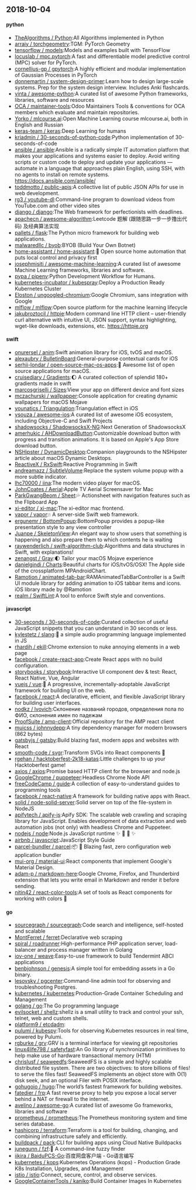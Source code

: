 ## 2018-10-04

#### python
* [TheAlgorithms / Python](https://github.com/TheAlgorithms/Python):All Algorithms implemented in Python
* [arraiy / torchgeometry](https://github.com/arraiy/torchgeometry):TGM: PyTorch Geometry
* [tensorflow / models](https://github.com/tensorflow/models):Models and examples built with TensorFlow
* [locuslab / mpc.pytorch](https://github.com/locuslab/mpc.pytorch):A fast and differentiable model predictive control (MPC) solver for PyTorch.
* [cornellius-gp / gpytorch](https://github.com/cornellius-gp/gpytorch):A highly efficient and modular implementation of Gaussian Processes in PyTorch
* [donnemartin / system-design-primer](https://github.com/donnemartin/system-design-primer):Learn how to design large-scale systems. Prep for the system design interview. Includes Anki flashcards.
* [vinta / awesome-python](https://github.com/vinta/awesome-python):A curated list of awesome Python frameworks, libraries, software and resources
* [OCA / maintainer-tools](https://github.com/OCA/maintainer-tools):Odoo Maintainers Tools & conventions for OCA members which evaluate and maintain repositories.
* [Yorko / mlcourse.ai](https://github.com/Yorko/mlcourse.ai):Open Machine Learning course mlcourse.ai, both in English and Russian
* [keras-team / keras](https://github.com/keras-team/keras):Deep Learning for humans
* [kriadmin / 30-seconds-of-python-code](https://github.com/kriadmin/30-seconds-of-python-code):Python implementation of 30-seconds-of-code
* [ansible / ansible](https://github.com/ansible/ansible):Ansible is a radically simple IT automation platform that makes your applications and systems easier to deploy. Avoid writing scripts or custom code to deploy and update your applications — automate in a language that approaches plain English, using SSH, with no agents to install on remote systems. https://docs.ansible.com/ansible/
* [toddmotto / public-apis](https://github.com/toddmotto/public-apis):A collective list of public JSON APIs for use in web development.
* [rg3 / youtube-dl](https://github.com/rg3/youtube-dl):Command-line program to download videos from YouTube.com and other video sites
* [django / django](https://github.com/django/django):The Web framework for perfectionists with deadlines.
* [apachecn / awesome-algorithm](https://github.com/apachecn/awesome-algorithm):Leetcode 题解 (跟随思路一步一步撸出代码) 及经典算法实现
* [pallets / flask](https://github.com/pallets/flask):The Python micro framework for building web applications.
* [malwaredllc / byob](https://github.com/malwaredllc/byob):BYOB (Build Your Own Botnet)
* [home-assistant / home-assistant](https://github.com/home-assistant/home-assistant):🏡
Open source home automation that puts local control and privacy first
* [josephmisiti / awesome-machine-learning](https://github.com/josephmisiti/awesome-machine-learning):A curated list of awesome Machine Learning frameworks, libraries and software.
* [pypa / pipenv](https://github.com/pypa/pipenv):Python Development Workflow for Humans.
* [kubernetes-incubator / kubespray](https://github.com/kubernetes-incubator/kubespray):Deploy a Production Ready Kubernetes Cluster
* [Eloston / ungoogled-chromium](https://github.com/Eloston/ungoogled-chromium):Google Chromium, sans integration with Google
* [mlflow / mlflow](https://github.com/mlflow/mlflow):Open source platform for the machine learning lifecycle
* [jakubroztocil / httpie](https://github.com/jakubroztocil/httpie):Modern command line HTTP client – user-friendly curl alternative with intuitive UI, JSON support, syntax highlighting, wget-like downloads, extensions, etc. https://httpie.org

#### swift
* [onurersel / anim](https://github.com/onurersel/anim):Swift animation library for iOS, tvOS and macOS.
* [alexaubry / BulletinBoard](https://github.com/alexaubry/BulletinBoard):General-purpose contextual cards for iOS
* [serhii-londar / open-source-mac-os-apps](https://github.com/serhii-londar/open-source-mac-os-apps):🚀
Awesome list of open source applications for macOS.
* [cruisediary / Gradients](https://github.com/cruisediary/Gradients):🌔
A curated collection of splendid 180+ gradients made in swift
* [marcosgriselli / Sizes](https://github.com/marcosgriselli/Sizes):View your app on different device and font sizes
* [mczachurski / wallpapper](https://github.com/mczachurski/wallpapper):Console application for creating dynamic wallpapers for macOS Mojave
* [younatics / Triangulation](https://github.com/younatics/Triangulation):Triangulation effect in iOS
* [vsouza / awesome-ios](https://github.com/vsouza/awesome-ios):A curated list of awesome iOS ecosystem, including Objective-C and Swift Projects
* [shadowsocks / ShadowsocksX-NG](https://github.com/shadowsocks/ShadowsocksX-NG):Next Generation of ShadowsocksX
* [amerhukic / AHDownloadButton](https://github.com/amerhukic/AHDownloadButton):Customizable download button with progress and transition animations. It is based on Apple's App Store download button.
* [NSHipster / DynamicDesktop](https://github.com/NSHipster/DynamicDesktop):Companion playgrounds to the NSHipster article about macOS Dynamic Desktops.
* [ReactiveX / RxSwift](https://github.com/ReactiveX/RxSwift):Reactive Programming in Swift
* [andreamazz / SubtleVolume](https://github.com/andreamazz/SubtleVolume):Replace the system volume popup with a more subtle indicator.
* [lhc70000 / iina](https://github.com/lhc70000/iina):The modern video player for macOS.
* [JohnCoates / Aerial](https://github.com/JohnCoates/Aerial):Apple TV Aerial Screensaver for Mac
* [ParkGwangBeom / Sheet](https://github.com/ParkGwangBeom/Sheet):💦
Actionsheet with navigation features such as the Flipboard App
* [xi-editor / xi-mac](https://github.com/xi-editor/xi-mac):The xi-editor mac frontend.
* [vapor / vapor](https://github.com/vapor/vapor):💧
A server-side Swift web framework.
* [ergunemr / BottomPopup](https://github.com/ergunemr/BottomPopup):BottomPopup provides a popup-like presentation style to any view controller
* [Juanpe / SkeletonView](https://github.com/Juanpe/SkeletonView):An elegant way to show users that something is happening and also prepare them to which contents he is waiting
* [raywenderlich / swift-algorithm-club](https://github.com/raywenderlich/swift-algorithm-club):Algorithms and data structures in Swift, with explanations!
* [zenangst / Gray](https://github.com/zenangst/Gray):🌓
Tailor your macOS Mojave experience
* [danielgindi / Charts](https://github.com/danielgindi/Charts):Beautiful charts for iOS/tvOS/OSX! The Apple side of the crossplatform MPAndroidChart.
* [Ramotion / animated-tab-bar](https://github.com/Ramotion/animated-tab-bar):RAMAnimatedTabBarController is a Swift UI module library for adding animation to iOS tabbar items and icons. iOS library made by @Ramotion
* [realm / SwiftLint](https://github.com/realm/SwiftLint):A tool to enforce Swift style and conventions.

#### javascript
* [30-seconds / 30-seconds-of-code](https://github.com/30-seconds/30-seconds-of-code):Curated collection of useful JavaScript snippets that you can understand in 30 seconds or less.
* [kylestetz / slang](https://github.com/kylestetz/slang):🎤
a simple audio programming language implemented in JS
* [rhardih / ekill](https://github.com/rhardih/ekill):Chrome extension to nuke annoying elements in a web page
* [facebook / create-react-app](https://github.com/facebook/create-react-app):Create React apps with no build configuration.
* [storybooks / storybook](https://github.com/storybooks/storybook):Interactive UI component dev & test: React, React Native, Vue, Angular
* [vuejs / vue](https://github.com/vuejs/vue):🖖
A progressive, incrementally-adoptable JavaScript framework for building UI on the web.
* [facebook / react](https://github.com/facebook/react):A declarative, efficient, and flexible JavaScript library for building user interfaces.
* [nodkz / lvovich](https://github.com/nodkz/lvovich):Склонение названий городов, определения пола по ФИО, склонения имен по падежам
* [ProofSuite / amp-client](https://github.com/ProofSuite/amp-client):Official repository for the AMP react client
* [muicss / johnnydepp](https://github.com/muicss/johnnydepp):A tiny dependency manager for modern browsers (862 bytes)
* [gatsbyjs / gatsby](https://github.com/gatsbyjs/gatsby):Build blazing fast, modern apps and websites with React
* [smooth-code / svgr](https://github.com/smooth-code/svgr):Transform SVGs into React components
🦁
* [rgehan / hacktoberfest-2k18-katas](https://github.com/rgehan/hacktoberfest-2k18-katas):Little challenges to up your Hacktoberfest game!
* [axios / axios](https://github.com/axios/axios):Promise based HTTP client for the browser and node.js
* [GoogleChrome / puppeteer](https://github.com/GoogleChrome/puppeteer):Headless Chrome Node API
* [freeCodeCamp / guide](https://github.com/freeCodeCamp/guide):A collection of easy-to-understand guides to programming tools
* [facebook / react-native](https://github.com/facebook/react-native):A framework for building native apps with React.
* [solid / node-solid-server](https://github.com/solid/node-solid-server):Solid server on top of the file-system in NodeJS
* [apifytech / apify-js](https://github.com/apifytech/apify-js):Apify SDK: The scalable web crawling and scraping library for JavaScript. Enables development of data extraction and web automation jobs (not only) with headless Chrome and Puppeteer.
* [nodejs / node](https://github.com/nodejs/node):Node.js JavaScript runtime
✨
🐢
🚀
✨
* [airbnb / javascript](https://github.com/airbnb/javascript):JavaScript Style Guide
* [parcel-bundler / parcel](https://github.com/parcel-bundler/parcel):📦
🚀
Blazing fast, zero configuration web application bundler
* [mui-org / material-ui](https://github.com/mui-org/material-ui):React components that implement Google's Material Design.
* [adam-p / markdown-here](https://github.com/adam-p/markdown-here):Google Chrome, Firefox, and Thunderbird extension that lets you write email in Markdown and render it before sending.
* [nitin42 / react-color-tools](https://github.com/nitin42/react-color-tools):A set of tools as React components for working with colors
🎨

#### go
* [sourcegraph / sourcegraph](https://github.com/sourcegraph/sourcegraph):Code search and intelligence, self-hosted and scalable
* [MontFerret / ferret](https://github.com/MontFerret/ferret):Declarative web scraping
* [spiral / roadrunner](https://github.com/spiral/roadrunner):High-performance PHP application server, load-balancer and process manager written in Golang
* [iov-one / weave](https://github.com/iov-one/weave):Easy-to-use framework to build Tendermint ABCI applications
* [benbjohnson / genesis](https://github.com/benbjohnson/genesis):A simple tool for embedding assets in a Go binary.
* [lesovsky / pgcenter](https://github.com/lesovsky/pgcenter):Command-line admin tool for observing and troubleshooting Postgres.
* [kubernetes / kubernetes](https://github.com/kubernetes/kubernetes):Production-Grade Container Scheduling and Management
* [golang / go](https://github.com/golang/go):The Go programming language
* [evilsocket / shellz](https://github.com/evilsocket/shellz):shellz is a small utility to track and control your ssh, telnet, web and custom shells.
* [platform9 / etcdadm](https://github.com/platform9/etcdadm):
* [pulumi / kubespy](https://github.com/pulumi/kubespy):Tools for observing Kubernetes resources in real time, powered by Pulumi.
* [rgburke / grv](https://github.com/rgburke/grv):GRV is a terminal interface for viewing git repositories
* [linux4life798 / safetyfast](https://github.com/linux4life798/safetyfast):An Go library of synchronization primitives to help make use of hardware transactional memory (HTM)
* [chrislusf / seaweedfs](https://github.com/chrislusf/seaweedfs):SeaweedFS is a simple and highly scalable distributed file system. There are two objectives: to store billions of files! to serve the files fast! SeaweedFS implements an object store with O(1) disk seek, and an optional Filer with POSIX interface.
* [gohugoio / hugo](https://github.com/gohugoio/hugo):The world’s fastest framework for building websites.
* [fatedier / frp](https://github.com/fatedier/frp):A fast reverse proxy to help you expose a local server behind a NAT or firewall to the internet.
* [avelino / awesome-go](https://github.com/avelino/awesome-go):A curated list of awesome Go frameworks, libraries and software
* [prometheus / prometheus](https://github.com/prometheus/prometheus):The Prometheus monitoring system and time series database.
* [hashicorp / terraform](https://github.com/hashicorp/terraform):Terraform is a tool for building, changing, and combining infrastructure safely and efficiently.
* [buildpack / pack](https://github.com/buildpack/pack):CLI for building apps using Cloud Native Buildpacks
* [junegunn / fzf](https://github.com/junegunn/fzf):🌸
A command-line fuzzy finder
* [iikira / BaiduPCS-Go](https://github.com/iikira/BaiduPCS-Go):百度网盘客户端 - Go语言编写
* [kubernetes / kops](https://github.com/kubernetes/kops):Kubernetes Operations (kops) - Production Grade K8s Installation, Upgrades, and Management
* [istio / istio](https://github.com/istio/istio):Connect, secure, control, and observe services.
* [GoogleContainerTools / kaniko](https://github.com/GoogleContainerTools/kaniko):Build Container Images In Kubernetes
